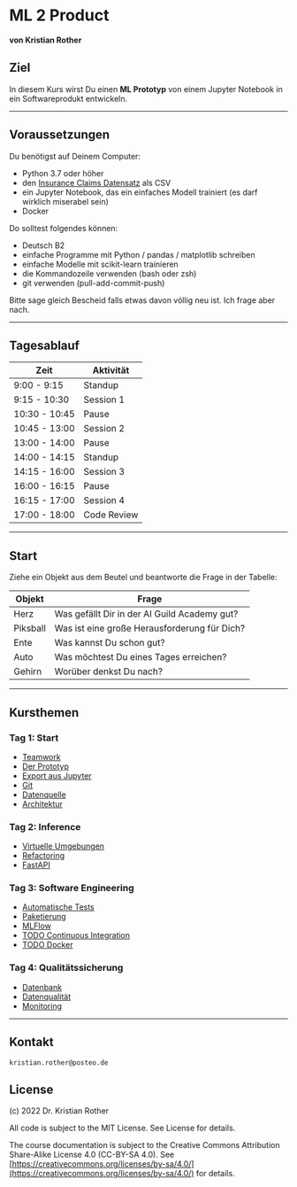 
# ML 2 Product

**von Kristian Rother**

## Ziel

In diesem Kurs wirst Du einen **ML Prototyp** von einem Jupyter Notebook in ein Softwareprodukt entwickeln.

----

## Voraussetzungen

Du benötigst auf Deinem Computer:

* Python 3.7 oder höher
* den [Insurance Claims Datensatz](https://data.mendeley.com/datasets/vfchtm5y7j/1) als CSV
* ein Jupyter Notebook, das ein einfaches Modell trainiert (es darf wirklich miserabel sein)
* Docker

Do solltest folgendes können:

* Deutsch B2
* einfache Programme mit Python / pandas / matplotlib schreiben
* einfache Modelle mit scikit-learn trainieren
* die Kommandozeile verwenden (bash oder zsh)
* git verwenden (pull-add-commit-push)

Bitte sage gleich Bescheid falls etwas davon völlig neu ist. Ich frage aber nach.

----

## Tagesablauf

| Zeit | Aktivität |
|------|-----------|
| 9:00 - 9:15 | Standup |
| 9:15 - 10:30 | Session 1 |
| 10:30 - 10:45 | Pause |
| 10:45 - 13:00 | Session 2 |
| 13:00 - 14:00 | Pause |
| 14:00 - 14:15 | Standup |
| 14:15 - 16:00 | Session 3 |
| 16:00 - 16:15 | Pause |
| 16:15 - 17:00 | Session 4 |
| 17:00 - 18:00 | Code Review |

----
## Start

Ziehe ein Objekt aus dem Beutel und beantworte die Frage in der Tabelle:

| Objekt | Frage |
|--------|----------|
| Herz     | Was gefällt Dir in der AI Guild Academy gut? |
| Piksball | Was ist eine große Herausforderung für Dich? |
| Ente     | Was kannst Du schon gut? |
| Auto     | Was möchtest Du eines Tages erreichen? |
| Gehirn   | Worüber denkst Du nach? |

----

## Kursthemen

### Tag 1: Start

* [Teamwork](teamwork.md)
* [Der Prototyp](prototyp.md)
* [Export aus Jupyter](jupyter_export.md)
* [Git](git_repo.md)
* [Datenquelle](datenquelle.md)
* [Architektur](architektur.md)

### Tag 2: Inference

* [Virtuelle Umgebungen](https://www.academis.eu/posts/software_engineering/virtualenv.md)
* [Refactoring](refactoring.md)
* [FastAPI](fastapi.md)

### Tag 3: Software Engineering

* [Automatische Tests](test.md)
* [Paketierung](paketierung.md)
* [MLFlow](mlflow.md)
* [TODO Continuous Integration](ci.md)
* [TODO Docker](docker.md)

### Tag 4: Qualitätssicherung

* [Datenbank](datenbank.md)
* [Datenqualität](datenqualitaet.md)
* [Monitoring](monitoring.md)

----

## Kontakt

`kristian.rother@posteo.de`

## License

(c) 2022 Dr. Kristian Rother

All code is subject to the MIT License. See License for details.

The course documentation is subject to the Creative Commons Attribution Share-Alike License 4.0 (CC-BY-SA 4.0).
See [https://creativecommons.org/licenses/by-sa/4.0/](https://creativecommons.org/licenses/by-sa/4.0/) for details.
